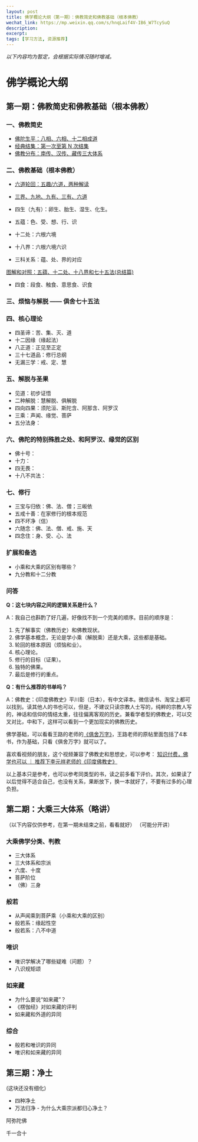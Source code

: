 ```yaml
---
layout: post
title: 佛学概论大纲（第一期）：佛教简史和佛教基础（根本佛教）
wechat_link: https://mp.weixin.qq.com/s/hnqLaif4V-IB6_W7TcySuQ
description: 
excerpt: 
tags: [学习方法, 资源推荐]
---
```


*以下内容均为暂定，会根据实际情况随时增减。*

# 佛学概论大纲

## 第一期：佛教简史和佛教基础（根本佛教）

### 一、佛教简史

* [佛陀生平：八相、六相、十二相成道](https://mp.weixin.qq.com/s/So6kbfWhahbv_lwUaRWV5A)
* [经典结集：第一次至第 N 次结集](https://mp.weixin.qq.com/s/pb0zs9BLcHZxt3MaZUPY_w)
* [佛教分布：南传、汉传、藏传三大体系](https://mp.weixin.qq.com/s/XC38y_kM1shUw1rM8uNfHg)

### 二、佛教基础（根本佛教）

* [六道轮回：五趣/六道，两种解读](https://mp.weixin.qq.com/s/9Z5qe-2Ts3WapePuwDUp-w)
* [三界、九地、九有、三有、六道](https://mp.weixin.qq.com/s/7IAI5TzicGvcp6uo1XwrrQ)
* 四生（九有）：卵生、胎生、湿生、化生。

* 五蕴：色、受、想、行、识
* 十二处：六根六境
* 十八界：六根六境六识
* 三科关系：蕴、处、界的对应

[图解和对照：五蕴、十二处、十八界和七十五法(总结篇)](https://mp.weixin.qq.com/s/iN-QK3k-iPo-ZijRjWEKCg)


* 四食：段食、触食、意思食、识食

### 三、烦恼与解脱 —— 俱舍七十五法

### 四、核心理论

* 四圣谛：苦、集、灭、道
* 十二因缘（缘起法）
* 八正道：正见至正定
* 三十七道品：修行总纲
* 无漏三学：戒、定、慧

### 五、解脱与圣果

* 见道：初步证悟
* 二种解脱：慧解脱、俱解脱
* 四向四果：须陀洹、斯陀含、阿那含、阿罗汉
* 三乘：声闻、缘觉、菩萨
* 五分法身：

### 六、佛陀的特别殊胜之处、和阿罗汉、缘觉的区别

* 佛十号：
* 十力：
* 四无畏：
* 十八不共法：

### 七、修行

* 三宝与归依：佛、法、僧；三皈依
* 五戒十善：在家修行的根本规范
* 四不坏净（信）
* 六随念：佛、法、僧、戒、施、天
* 四念住：身、受、心、法

### 扩展和备选

* 小乘和大乘的区别有哪些？
* 九分教和十二分教

### 问答

**Q：这七块内容之间的逻辑关系是什么？**

A：我自己也斟酌了好几遍，好像找不到一个完美的顺序。目前的顺序是：
1. 先了解事实（佛教历史）和佛教现状。
2. 佛学基本概念，无论是学小乘（解脱乘）还是大乘，这些都是基础。
3. 轮回的根本原因（烦恼和业）。
4. 核心理论。
5. 修行的目标（证果）。
6. 独特的佛果。
7. 最后是修行的重点。

**Q：有什么推荐的书单吗？**

A：佛教史：《印度佛教史》平川彰（日本），有中文译本。微信读书、淘宝上都可以找到。读其他人的书也可以，但是，不建议只读宗教人士写的，纯粹的宗教人写的，神话和信仰的情结太重，往往偏离客观的历史。兼看学者型的佛教史，可以交叉对比，中和下，这样可以看到一个更加现实的佛教历史。

佛学基础，可以看看王路的老师的[《俱舍万字》](https://mp.weixin.qq.com/s/5UjX3u526QRp7-pMe_N-9g)，王路老师的原帖里面包括了4本书，作为基础，只看《俱舍万字》就可以了。

喜欢看视频的朋友，这个视频兼容了佛教史和思想史，可以参考：
[知识付费，佛学也可以 ｜ 推荐下李元祥老师的《印度佛教史》](https://mp.weixin.qq.com/s/t-jmTYPELNy3w73fvkULng)

以上基本只是参考，也可以参考同类型的书，读之前多看下评价。其次，如果读了以后觉得不适合自己，也没有关系，果断放下，换一本就好了，不要有过多的心理负担。



## 第二期：大乘三大体系（略讲）
（以下内容仅供参考，在第一期未结束之前，看看就好）
（可能分开讲）

### 大乘佛学分类、判教
* 三大体系
* 三大体系和宗派
* 六度、十度
* 菩萨阶位
* （佛）三身

### 般若
* 从声闻乘到菩萨乘（小乘和大乘的区别）
* 般若系：缘起性空
* 般若系：八不中道

### 唯识
* 唯识学解决了哪些疑难（问题）？
* 八识规矩颂

### 如来藏
* 为什么要说“如来藏”？
* 《楞伽经》对如来藏的评判
* 如来藏和外道的异同

### 综合
* 般若和唯识的异同
* 唯识和如来藏的异同

## 第三期：净土
(这块还没有细化)

* 四种净土
* 万法归净 - 为什么大乘宗派都归心净土？


阿弥陀佛

千一合十

